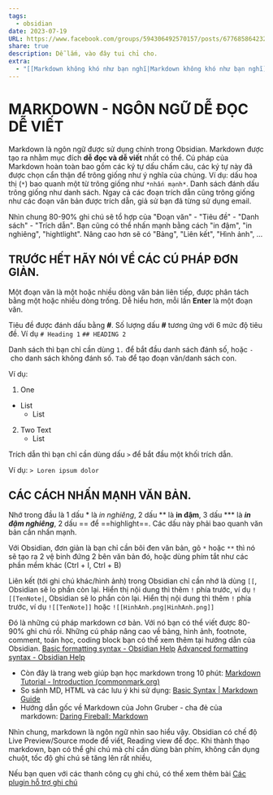 ```yaml
---
tags:
  - obsidian
date: 2023-07-19
URL: https://www.facebook.com/groups/594306492570157/posts/677685864232219/
share: true
description: Dễ lắm, vào đây tui chỉ cho.
extra:
  - "[[Markdown không khó như bạn nghĩ|Markdown không khó như bạn nghĩ]]"
---
```


# MARKDOWN - NGÔN NGỮ DỄ ĐỌC DỄ VIẾT

Markdown là ngôn ngữ được sử dụng chính trong Obsidian. Markdown được tạo ra nhằm mục đích **dễ đọc và dễ viết** nhất có thể. Cú pháp của Markdown hoàn toàn bao gồm các ký tự dấu chấm câu, các ký tự này đã được chọn cẩn thận để trông giống như ý nghĩa của chúng. Ví dụ: dấu hoa thị (`*`) bao quanh một từ trông giống như `*nhấn mạnh*`. Danh sách đánh dấu trông giống như danh sách. Ngay cả các đoạn trích dẫn cũng trông giống như các đoạn văn bản được trích dẫn, giả sử bạn đã từng sử dụng email.

Nhìn chung 80-90% ghi chú sẽ tổ hợp của "Đoạn văn" - "Tiêu đề" - "Danh sách" - "Trích dẫn". Bạn cũng có thể nhấn mạnh bằng cách "in đậm", "in nghiêng", "hightlight". Nâng cao hơn sẽ có "Bảng", "Liên kết", "Hình ảnh", ...

## TRƯỚC HẾT HÃY NÓI VỀ CÁC CÚ PHÁP ĐƠN GIẢN.

Một đoạn văn là một hoặc nhiều dòng văn bản liên tiếp, được phân tách bằng một hoặc nhiều dòng trống. Dễ hiểu hơn, mỗi lần **Enter** là một đoạn văn.

Tiêu đề được đánh dấu bằng **#**. Số lượng dấu **#** tương ứng với 6 mức độ tiêu đề. Ví dụ
`# Heading 1`
`## HEADING 2`

Danh sách thì bạn chỉ cần dùng `1.` để bắt đầu danh sách đánh số, hoặc `-` cho danh sách không đánh số. `Tab` để tạo đoạn văn/danh sách con.

Ví dụ:

1. One
- List
	- List
2. Two
	Text
	- List

Trích dẫn thì bạn chỉ cần dùng dấu `>` để bắt đầu một khối trích dẫn.

Ví dụ: `> Loren ipsum dolor`

## CÁC CÁCH NHẤN MẠNH VĂN BẢN.

Nhớ trong đầu là 1 dấu * là *in nghiêng*, 2 dấu ** là **in đậm**, 3 dấu *** là ***in đậm nghiêng***, 2 dấu == để ==highlight==. Các dấu này phải bao quanh văn bản cần nhấn mạnh.

Với Obsidian, đơn giản là bạn chỉ cần bôi đen văn bản, gõ `*` hoặc `**` thì nó sẽ tạo ra 2 vệ binh đứng 2 bên văn bản đó, hoặc dùng phím tắt như các phần mềm khác (Ctrl + I, Ctrl + B)

Liên kết (tới ghi chú khác/hình ảnh) trong Obsidian chỉ cần nhớ là dùng `[[`, Obsidian sẽ lo phần còn lại. Hiển thị nội dung thì thêm `!` phía trước, ví dụ `![[TenNote|`, Obsidian sẽ lo phần còn lại. Hiển thị nội dung thì thêm `!` phía trước, ví dụ `![[TenNote]]` hoặc `![[HinhAnh.png|HinhAnh.png]]`

Đó là những cú pháp markdown cơ bản. Với nó bạn có thể viết được 80-90% ghi chú rồi. Những cú pháp nâng cao về bảng, hình ảnh, footnote, comment, toán học, coding block bạn có thể xem thêm tại hướng dẫn của Obsidian.
[Basic formatting syntax - Obsidian Help](https://help.obsidian.md/Editing+and+formatting/Basic+formatting+syntax)
[Advanced formatting syntax - Obsidian Help](https://help.obsidian.md/Editing+and+formatting/Advanced+formatting+syntax)


- Còn đây là trang web giúp bạn học markdown trong 10 phút: [Markdown Tutorial - Introduction (commonmark.org)](https://commonmark.org/help/tutorial/index.html)
- So sánh MD, HTML và các lưu ý khi sử dụng: [Basic Syntax | Markdown Guide](https://www.markdownguide.org/basic-syntax/)
- Hướng dẫn gốc về Markdown của John Gruber - cha đẻ của markdown: [Daring Fireball: Markdown](https://daringfireball.net/projects/markdown/)

Nhìn chung, markdown là ngôn ngữ nhìn sao hiểu vậy. Obsidian có chế độ Live Preview/Source mode để viết, Reading view để đọc. Khi thành thạo markdown, bạn có thể ghi chú mà chỉ cần dùng bàn phím, không cần dụng chuột, tốc độ ghi chú sẽ tăng lên rất nhiều,

Nếu bạn quen với các thanh công cụ ghi chú, có thể xem thêm bài [Các plugin hỗ trợ ghi chú](https://www.facebook.com/groups/594306492570157/posts/659594299374709)



